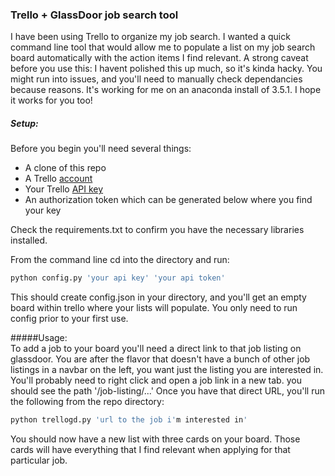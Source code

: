 ### Trello + GlassDoor job search tool  

I have been using Trello to organize my job search.  I wanted a quick command line tool that would allow me to populate a list on my job search board automatically with the action items I find relevant.  A strong caveat before you use this:  I havent polished this up much, so it's kinda hacky.  You might run into issues,  and you'll need to manually check dependancies because reasons.  It's working for me on an anaconda install of 3.5.1.  I hope it works for you too!  


##### Setup:  
Before you begin you'll need several things:  
* A clone of this repo  
* A Trello [account](https://trello.com/)  
* Your Trello [API key](https://trello.com/app-key)  
* An authorization token which can be generated below where you find your key  

  
Check the requirements.txt to confirm you have the necessary libraries installed.  

From the command line cd into the directory and run:  

```bash  
python config.py 'your api key' 'your api token'
```  

This should create config.json in your directory, and you'll get an empty board within trello where your lists will populate.  You only need to run config prior to your first use.  


#####Usage:  
To add a job to your board you'll need a direct link to that job listing on glassdoor.  You are after the flavor that doesn't have a bunch of other job listings in a navbar on the left, you want just the listing you are interested in.  You'll probably need to right click and open a job link in a new tab.  you should see the path '/job-listing/...'  Once you have that direct URL, you'll run the following from the repo directory:  

```bash
python trellogd.py 'url to the job i'm interested in'
```  

You should now have a new list with three cards on your board.  Those cards will have everything that I find relevant when applying for that particular job. 




